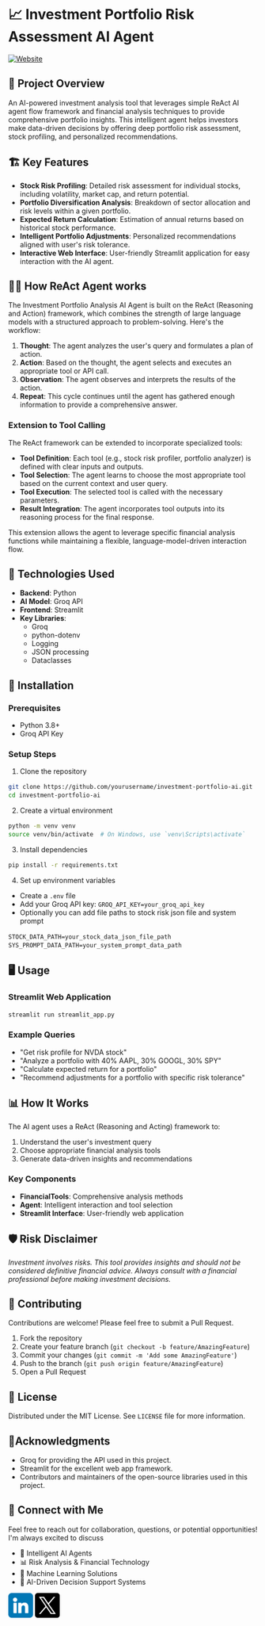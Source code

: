# 📈 Investment Portfolio Risk Assessment AI Agent
<a href="https://investment-portfolio-ai-agent.streamlit.app/"><img src="https://img.shields.io/badge/deployment-website-blue" alt="Website"/></a>

## 🌟 Project Overview

An AI-powered investment analysis tool that leverages simple ReAct AI agent flow framework and financial analysis techniques to provide comprehensive portfolio insights. This intelligent agent helps investors make data-driven decisions by offering deep portfolio risk assessment, stock profiling, and personalized recommendations.

## 🏗️ Key Features
- **Stock Risk Profiling**: Detailed risk assessment for individual stocks, including volatility, market cap, and return potential.
- **Portfolio Diversification Analysis**: Breakdown of sector allocation and risk levels within a given portfolio. 
- **Expected Return Calculation**: Estimation of annual returns based on historical stock performance.
- **Intelligent Portfolio Adjustments**: Personalized recommendations aligned with user's risk tolerance.
- **Interactive Web Interface**: User-friendly Streamlit application for easy interaction with the AI agent.

## 👨‍🏫 How ReAct Agent works

The Investment Portfolio Analysis AI Agent is built on the ReAct (Reasoning and Action) framework, which combines the strength of large language models with a structured approach to problem-solving. Here's the workflow:

1. **Thought**: The agent analyzes the user's query and formulates a plan of action.
2. **Action**: Based on the thought, the agent selects and executes an appropriate tool or API call.
3. **Observation**: The agent observes and interprets the results of the action.
4. **Repeat**: This cycle continues until the agent has gathered enough information to provide a comprehensive answer.

### Extension to Tool Calling

The ReAct framework can be extended to incorporate specialized tools:

- **Tool Definition**: Each tool (e.g., stock risk profiler, portfolio analyzer) is defined with clear inputs and outputs.
- **Tool Selection**: The agent learns to choose the most appropriate tool based on the current context and user query.
- **Tool Execution**: The selected tool is called with the necessary parameters.
- **Result Integration**: The agent incorporates tool outputs into its reasoning process for the final response.

This extension allows the agent to leverage specific financial analysis functions while maintaining a flexible, language-model-driven interaction flow.

## 🚀 Technologies Used

- **Backend**: Python
- **AI Model**: Groq API
- **Frontend**: Streamlit
- **Key Libraries**:
  - Groq
  - python-dotenv
  - Logging
  - JSON processing
  - Dataclasses

## 🔧 Installation

### Prerequisites
- Python 3.8+
- Groq API Key

### Setup Steps
1. Clone the repository
```bash
git clone https://github.com/yourusername/investment-portfolio-ai.git
cd investment-portfolio-ai
```

2. Create a virtual environment
```bash
python -m venv venv
source venv/bin/activate  # On Windows, use `venv\Scripts\activate`
```

3. Install dependencies
```bash
pip install -r requirements.txt
```

4. Set up environment variables
- Create a `.env` file
- Add your Groq API key: `GROQ_API_KEY=your_groq_api_key`
- Optionally you can add file paths to stock risk json file and system prompt

`STOCK_DATA_PATH=your_stock_data_json_file_path`
`SYS_PROMPT_DATA_PATH=your_system_prompt_data_path`

## 🖥️ Usage

### Streamlit Web Application
```bash
streamlit run streamlit_app.py
```

### Example Queries
- "Get risk profile for NVDA stock"
- "Analyze a portfolio with 40% AAPL, 30% GOOGL, 30% SPY"
- "Calculate expected return for a portfolio"
- "Recommend adjustments for a portfolio with specific risk tolerance"

## 📊 How It Works

The AI agent uses a ReAct (Reasoning and Acting) framework to:
1. Understand the user's investment query
2. Choose appropriate financial analysis tools
3. Generate data-driven insights and recommendations

### Key Components
- **FinancialTools**: Comprehensive analysis methods
- **Agent**: Intelligent interaction and tool selection
- **Streamlit Interface**: User-friendly web application

## 🛡️ Risk Disclaimer

*Investment involves risks. This tool provides insights and should not be considered definitive financial advice. Always consult with a financial professional before making investment decisions.*

## 🤝 Contributing

Contributions are welcome! Please feel free to submit a Pull Request.

1. Fork the repository
2. Create your feature branch (`git checkout -b feature/AmazingFeature`)
3. Commit your changes (`git commit -m 'Add some AmazingFeature'`)
4. Push to the branch (`git push origin feature/AmazingFeature`)
5. Open a Pull Request

## 📜 License

Distributed under the MIT License. See `LICENSE` file for more information.

## 💌Acknowledgments

- Groq for providing the API used in this project.
- Streamlit for the excellent web app framework.
- Contributors and maintainers of the open-source libraries used in this project.

## 👋 Connect with Me
Feel free to reach out for collaboration, questions, or potential opportunities! I'm always excited to discuss 
- 🧠 Intelligent AI Agents
- 📊 Risk Analysis & Financial Technology
- 🤖 Machine Learning Solutions
- 🚀 AI-Driven Decision Support Systems


[<img src="https://github.com/shiv-rna/Airflow-Basics/blob/e4ea0578dc2f664532a17755fe21534a9bd33e51/docs/linkedin.png" alt="Linkedin" width="50"/>](https://www.linkedin.com/in/sr099/) [<img src="https://github.com/shiv-rna/Airflow-Basics/blob/e4ea0578dc2f664532a17755fe21534a9bd33e51/docs/twitterx.png" alt="TwitterX" width="50"/>](https://twitter.com/wtfisshivang)
